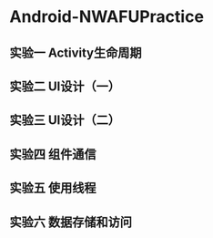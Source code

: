 # Android-NWAFUPractice
## 实验一 Activity生命周期 ##
## 实验二 UI设计（一） ##
## 实验三 UI设计（二） ##
## 实验四 组件通信 ##
## 实验五 使用线程 ##
## 实验六 数据存储和访问 ##
